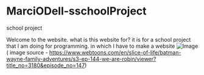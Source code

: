 # MarciODell-sschoolProject
school project

Welcome to the website.
what is this website for?
it is for a school project that I am doing for programming. in which I have to make a website 
![Image](https://github.com/user-attachments/assets/dd01f933-4004-4953-b044-4dd79c407aa5)
( image source - https://www.webtoons.com/en/slice-of-life/batman-wayne-family-adventures/s3-ep-144-we-are-robin/viewer?title_no=3180&episode_no=147)
